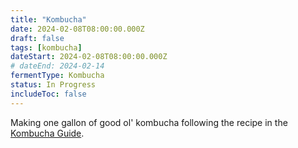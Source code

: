 ```yaml
---
title: "Kombucha"
date: 2024-02-08T08:00:00.000Z
draft: false
tags: [kombucha]
dateStart: 2024-02-08T08:00:00.000Z
# dateEnd: 2024-02-14
fermentType: Kombucha
status: In Progress
includeToc: false
---
```


Making one gallon of good ol' kombucha following the recipe in the [Kombucha Guide](/guides/kombucha#steps).
